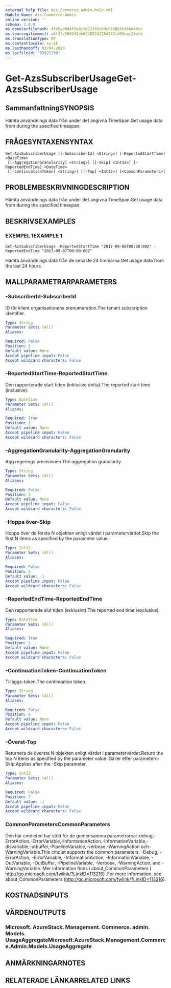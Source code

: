 ```yaml
---
external help file: Azs.Commerce.Admin-help.xml
Module Name: Azs.Commerce.Admin
online version: ''
schema: 2.0.0
ms.openlocfilehash: 4f45a90d4f8e8c3072393c5dc959885636b64dce
ms.sourcegitcommit: a6f2fc500242de6248224278d743fd09aac2fafd
ms.translationtype: MT
ms.contentlocale: sv-SE
ms.lasthandoff: 03/04/2020
ms.locfileid: "93921290"
---
```

# <span data-ttu-id="3acac-101">Get-AzsSubscriberUsage</span><span class="sxs-lookup"><span data-stu-id="3acac-101">Get-AzsSubscriberUsage</span></span>

## <span data-ttu-id="3acac-102">Sammanfattning</span><span class="sxs-lookup"><span data-stu-id="3acac-102">SYNOPSIS</span></span>
<span data-ttu-id="3acac-103">Hämta användnings data från under det angivna TimeSpan.</span><span class="sxs-lookup"><span data-stu-id="3acac-103">Get usage data from during the specified timespan.</span></span>

## <span data-ttu-id="3acac-104">FRÅGESYNTAXEN</span><span class="sxs-lookup"><span data-stu-id="3acac-104">SYNTAX</span></span>

```
Get-AzsSubscriberUsage [[-SubscriberId] <String>] [-ReportedStartTime] <DateTime>
 [[-AggregationGranularity] <String>] [[-Skip] <Int32>] [-ReportedEndTime] <DateTime>
 [[-ContinuationToken] <String>] [[-Top] <Int32>] [<CommonParameters>]
```

## <span data-ttu-id="3acac-105">PROBLEMBESKRIVNING</span><span class="sxs-lookup"><span data-stu-id="3acac-105">DESCRIPTION</span></span>
<span data-ttu-id="3acac-106">Hämta användnings data från under det angivna TimeSpan.</span><span class="sxs-lookup"><span data-stu-id="3acac-106">Get usage data from during the specified timespan.</span></span>

## <span data-ttu-id="3acac-107">BESKRIVS</span><span class="sxs-lookup"><span data-stu-id="3acac-107">EXAMPLES</span></span>

### <span data-ttu-id="3acac-108">EXEMPEL 1</span><span class="sxs-lookup"><span data-stu-id="3acac-108">EXAMPLE 1</span></span>
```
Get-AzsSubscriberUsage -ReportedStartTime "2017-09-06T00:00:00Z" -ReportedEndTime "2017-09-07T00:00:00Z"
```

<span data-ttu-id="3acac-109">Hämta användnings data från de senaste 24 timmarna.</span><span class="sxs-lookup"><span data-stu-id="3acac-109">Get usage data from the last 24 hours.</span></span>

## <span data-ttu-id="3acac-110">MALLPARAMETRAR</span><span class="sxs-lookup"><span data-stu-id="3acac-110">PARAMETERS</span></span>

### <span data-ttu-id="3acac-111">-SubscriberId</span><span class="sxs-lookup"><span data-stu-id="3acac-111">-SubscriberId</span></span>
<span data-ttu-id="3acac-112">ID för klient organisationens prenumeration.</span><span class="sxs-lookup"><span data-stu-id="3acac-112">The tenant subscription identifier.</span></span>

```yaml
Type: String
Parameter Sets: (All)
Aliases:

Required: False
Position: 1
Default value: None
Accept pipeline input: False
Accept wildcard characters: False
```

### <span data-ttu-id="3acac-113">-ReportedStartTime</span><span class="sxs-lookup"><span data-stu-id="3acac-113">-ReportedStartTime</span></span>
<span data-ttu-id="3acac-114">Den rapporterade start tiden (inklusive detta).</span><span class="sxs-lookup"><span data-stu-id="3acac-114">The reported start time (inclusive).</span></span>

```yaml
Type: DateTime
Parameter Sets: (All)
Aliases:

Required: True
Position: 2
Default value: None
Accept pipeline input: False
Accept wildcard characters: False
```

### <span data-ttu-id="3acac-115">-AggregationGranularity</span><span class="sxs-lookup"><span data-stu-id="3acac-115">-AggregationGranularity</span></span>
<span data-ttu-id="3acac-116">Agg regerings precisionen.</span><span class="sxs-lookup"><span data-stu-id="3acac-116">The aggregation granularity.</span></span>

```yaml
Type: String
Parameter Sets: (All)
Aliases:

Required: False
Position: 3
Default value: None
Accept pipeline input: False
Accept wildcard characters: False
```

### <span data-ttu-id="3acac-117">-Hoppa över</span><span class="sxs-lookup"><span data-stu-id="3acac-117">-Skip</span></span>
<span data-ttu-id="3acac-118">Hoppa över de första N objekten enligt värdet i parametervärdet.</span><span class="sxs-lookup"><span data-stu-id="3acac-118">Skip the first N items as specified by the parameter value.</span></span>

```yaml
Type: Int32
Parameter Sets: (All)
Aliases:

Required: False
Position: 4
Default value: -1
Accept pipeline input: False
Accept wildcard characters: False
```

### <span data-ttu-id="3acac-119">-ReportedEndTime</span><span class="sxs-lookup"><span data-stu-id="3acac-119">-ReportedEndTime</span></span>
<span data-ttu-id="3acac-120">Den rapporterade slut tiden (exklusivt).</span><span class="sxs-lookup"><span data-stu-id="3acac-120">The reported end time (exclusive).</span></span>

```yaml
Type: DateTime
Parameter Sets: (All)
Aliases:

Required: True
Position: 5
Default value: None
Accept pipeline input: False
Accept wildcard characters: False
```

### <span data-ttu-id="3acac-121">-ContinuationToken</span><span class="sxs-lookup"><span data-stu-id="3acac-121">-ContinuationToken</span></span>
<span data-ttu-id="3acac-122">Tilläggs-token.</span><span class="sxs-lookup"><span data-stu-id="3acac-122">The continuation token.</span></span>

```yaml
Type: String
Parameter Sets: (All)
Aliases:

Required: False
Position: 6
Default value: None
Accept pipeline input: False
Accept wildcard characters: False
```

### <span data-ttu-id="3acac-123">-Överst</span><span class="sxs-lookup"><span data-stu-id="3acac-123">-Top</span></span>
<span data-ttu-id="3acac-124">Returnera de översta N objekten enligt värdet i parametervärdet.</span><span class="sxs-lookup"><span data-stu-id="3acac-124">Return the top N items as specified by the parameter value.</span></span>
<span data-ttu-id="3acac-125">Gäller efter parametern-Skip.</span><span class="sxs-lookup"><span data-stu-id="3acac-125">Applies after the -Skip parameter.</span></span>

```yaml
Type: Int32
Parameter Sets: (All)
Aliases:

Required: False
Position: 7
Default value: -1
Accept pipeline input: False
Accept wildcard characters: False
```

### <span data-ttu-id="3acac-126">CommonParameters</span><span class="sxs-lookup"><span data-stu-id="3acac-126">CommonParameters</span></span>
<span data-ttu-id="3acac-127">Den här cmdleten har stöd för de gemensamma parametrarna:-debug,-ErrorAction,-ErrorVariable,-InformationAction,-InformationVariable,-disvariable,-utbuffer,-PipelineVariable,-verbose,-WarningAction och-WarningVariable.</span><span class="sxs-lookup"><span data-stu-id="3acac-127">This cmdlet supports the common parameters: -Debug, -ErrorAction, -ErrorVariable, -InformationAction, -InformationVariable, -OutVariable, -OutBuffer, -PipelineVariable, -Verbose, -WarningAction, and -WarningVariable.</span></span> <span data-ttu-id="3acac-128">Mer information finns i about_CommonParameters ( http://go.microsoft.com/fwlink/?LinkID=113216) .</span><span class="sxs-lookup"><span data-stu-id="3acac-128">For more information, see about_CommonParameters (http://go.microsoft.com/fwlink/?LinkID=113216).</span></span>

## <span data-ttu-id="3acac-129">KOSTNADS</span><span class="sxs-lookup"><span data-stu-id="3acac-129">INPUTS</span></span>

## <span data-ttu-id="3acac-130">VÄRDEN</span><span class="sxs-lookup"><span data-stu-id="3acac-130">OUTPUTS</span></span>

### <span data-ttu-id="3acac-131">Microsoft. AzureStack. Management. Commerce. admin. Models. UsageAggregate</span><span class="sxs-lookup"><span data-stu-id="3acac-131">Microsoft.AzureStack.Management.Commerce.Admin.Models.UsageAggregate</span></span>

## <span data-ttu-id="3acac-132">ANMÄRKNINGAR</span><span class="sxs-lookup"><span data-stu-id="3acac-132">NOTES</span></span>

## <span data-ttu-id="3acac-133">RELATERADE LÄNKAR</span><span class="sxs-lookup"><span data-stu-id="3acac-133">RELATED LINKS</span></span>
